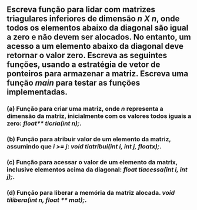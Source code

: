 ## Escreva função para lidar com matrizes triagulares inferiores de dimensão _n X n_, onde todos os elementos abaixo da diagonal são igual a zero e não devem ser alocados. No entanto, um acesso a um elemento abaixo da diagonal deve retornar o valor zero. Escreva as seguintes funções, usando a estratégia de vetor de ponteiros para armazenar a matriz. Escreva uma função _main_ para testar as funções implementadas.

### (a) Função para criar uma matriz, onde _n_ representa a dimensão da matriz, inicialmente com os valores todos iguais a zero: _float** ticria(int n);_.

### (b) Função para atribuir valor de um elemento da matriz, assumindo que _i >= j_: _void tiatribui(int i, int j, floatx);_.

### (c) Função para acessar o valor de um elemento da matrix, inclusive elementos acima da diagonal: _float tiacessa(int i, int j);_.

### (d) Função para liberar a memória da matriz alocada. _void tilibera(int n, float ** mat);_.


